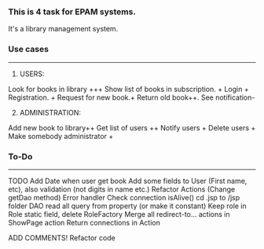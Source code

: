 ### This is 4 task for EPAM systems.

It's a library management system.

### Use cases
-------------------
1) USERS:

Look for books in library +++
Show list of books in subscription. +
Login +
Registration. +
Request for new book.+
Return old book++.
See notification-

2) ADMINISTRATION:

Add new book to library++
Get list of users ++
Notify users +
Delete users +
Make somebody administrator +

### To-Do
------------------
TODO Add Date when user get book
Add some fields to User (First name, etc), also validation (not digits in name etc.)
Refactor Actions (Change getDao method)
Error handler
Check connection isAlive()
cd .jsp to /jsp folder
DAO read all query from property (or make it constant)
Keep role in Role static field, delete RoleFactory
Merge all redirect-to... actions in ShowPage action
Return connections in Action

ADD COMMENTS!
Refactor code

